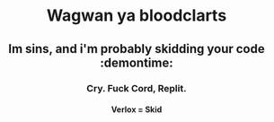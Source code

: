 <div align="center">

# Wagwan ya bloodclarts
## Im sins, and i'm probably skidding your code :demontime:
### Cry. Fuck Cord, Replit.
#### Verlox = Skid
